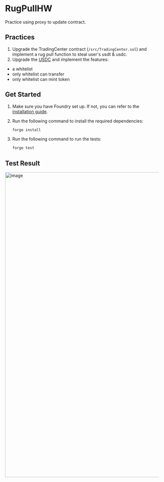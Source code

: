 # RugPullHW
Practice using proxy to update contract.

## Practices
1. Upgrade the TradingCenter contract (`/src/TradingCenter.sol`) and implement a rug pull function to steal user's usdt & usdc.
2. Upgrade the [USDC](https://etherscan.io/address/0xa0b86991c6218b36c1d19d4a2e9eb0ce3606eb48#code) and implement the features:
  - a whitelist
  - only whitelist can transfer
  - only whitelist can mint token

## Get Started

1. Make sure you have Foundry set up. If not, you can refer to the [installation guide](https://book.getfoundry.sh/getting-started/installation).

2. Run the following command to install the required dependencies:
   ```bash
   forge install
   ```
3. Run the following command to run the tests:
   ```bash
   forge test
   ```
## Test Result
<img width="1001" alt="image" src="https://github.com/chiweitw/RugPullHW/assets/34131145/475b8960-276a-4729-9f6c-407ed892b0e6">

